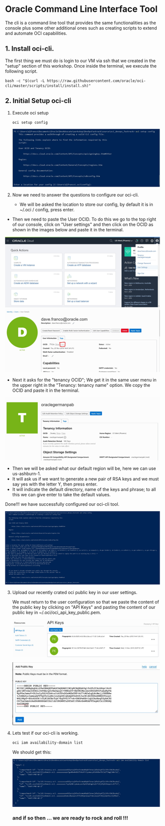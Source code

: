 # Oracle Command Line Interface Tool 

The cli is a command line tool that provides the same functionalities as the console plus some other additional ones such as creating scripts to extend and automate OCI capabilities.

## 1. Install oci-cli.

The first thing we must do is login to our VM via ssh that we created in the "setup" section of this workshop. Once inside the terminal, we execute the following script.

```shell
bash -c "$(curl -L https://raw.githubusercontent.com/oracle/oci-cli/master/scripts/install/install.sh)"
```

## 2. Initial Setup oci-cli 

1. Execute oci setup

   ```shell
   oci setup config
   ```

   ![oci setup](/img/ocicli/oci_setup_config.jpg)

2. Now we need to answer the questions to configure our oci-cli.

   - We will be asked the location to store our config, by default it is in ~/.oci / config, press enter.
- Then we need to paste the User OCID. To do this we go to the top right of our console, click on "User settings" and then click on the OCID as shown in the images below and paste it in the terminal.
   
![user_settings](/img/ocicli/user_settings.jpg)
   ![user_ocid](/img/ocicli/copy_user_ocid.jpg)
   
- Next it asks for the "tenancy OCID"; We get it in the same user menu in the upper right in the "Tenancy: tenancy name" option. We copy the OCID and paste it in the terminal.
   
![tenancy](/img/ocicli/tenancy_settings.jpg)
   
   - Then we will be asked what our default region will be, here we can use us-ashburn-1.
   - It will ask us if we want to generate a new pair of RSA keys and we must say yes with the letter Y, then press enter.
   - It will indicate the default directory, name of the keys and phrase; to all this we can give enter to take the default values.

Done!!! we have successfully configured our oci-cli tool.

<img src="/img/ocicli/oci_setup_config_qa.jpg" alt="seup qa" style="zoom:50%;" />

3. Upload our recently crated oci public key in our user settings.

   We must return to the user configuration so that we paste the content of the public key by clicking on "API Keys" and pasting the content of our public key in ~/.oci/oci_api_key_public.pem.

   ![add key](/img/ocicli/add_public_key.jpg)


   ![api paste](/img/ocicli/api_key_on_oci.jpg)

4. Lets test if our oci-cli is working.

   ```powershell
   oci iam availability-domain list
   ```

   We should get this:

   ![output test](/img/ocicli/oci_setup_test.jpg)

   ### and if so then ... we are ready to rock and roll !!!

   

